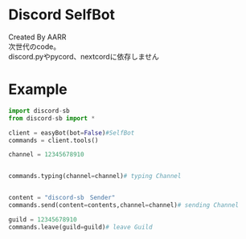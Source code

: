 # Discord SelfBot
Created By AARR<br>
次世代のcode。<br>
discord.pyやpycord、nextcordに依存しません
# Example
```py
import discord-sb
from discord-sb import *

client = easyBot(bot=False)#SelfBot
commands = client.tools()

channel = 12345678910


commands.typing(channel=channel)# typing Channel


content = "discord-sb　Sender"
commands.send(content=contents,channel=channel)# sending Channel

guild = 12345678910
commands.leave(guild=guild)# leave Guild
```
